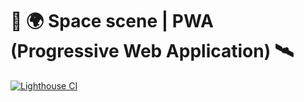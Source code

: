 # :rocket: :earth_africa: Space scene | PWA (Progressive Web Application) :artificial_satellite:

[![Lighthouse CI](https://github.com/corocoto/space/workflows/Lighthouse%20CI/badge.svg)](https://github.com/corocoto/space/actions)
